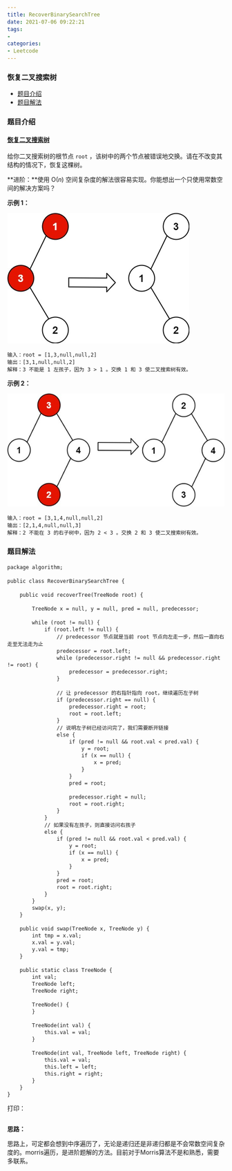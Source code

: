 ```yaml
---
title: RecoverBinarySearchTree
date: 2021-07-06 09:22:21
tags:
- 
categories:
- Leetcode 
---
```




### 恢复二叉搜索树

- [题目介绍](https://yangtzeshore.github.io/2021/07/06/RecoverBinarySearchTree/#题目介绍)
- [题目解法](https://yangtzeshore.github.io/2021/07/06/RecoverBinarySearchTree/#题目解法)

### 题目介绍

#### [恢复二叉搜索树](https://leetcode-cn.com/problems/recover-binary-search-tree/)

给你二叉搜索树的根节点 `root` ，该树中的两个节点被错误地交换。请在不改变其结构的情况下，恢复这棵树。

**进阶：**使用 O(*n*) 空间复杂度的解法很容易实现。你能想出一个只使用常数空间的解决方案吗？

**示例 1：**

![img](https://raw.githubusercontent.com/yangtzeshore/images/main/Leetcode/recover1.jpg)

```
输入：root = [1,3,null,null,2]
输出：[3,1,null,null,2]
解释：3 不能是 1 左孩子，因为 3 > 1 。交换 1 和 3 使二叉搜索树有效。
```

**示例 2：**

![img](https://raw.githubusercontent.com/yangtzeshore/images/main/Leetcode/recover2.jpg)

```
输入：root = [3,1,4,null,null,2]
输出：[2,1,4,null,null,3]
解释：2 不能在 3 的右子树中，因为 2 < 3 。交换 2 和 3 使二叉搜索树有效。
```

### 题目解法

```
package algorithm;

public class RecoverBinarySearchTree {

    public void recoverTree(TreeNode root) {

        TreeNode x = null, y = null, pred = null, predecessor;

        while (root != null) {
            if (root.left != null) {
                // predecessor 节点就是当前 root 节点向左走一步，然后一直向右走至无法走为止
                predecessor = root.left;
                while (predecessor.right != null && predecessor.right != root) {
                    predecessor = predecessor.right;
                }

                // 让 predecessor 的右指针指向 root，继续遍历左子树
                if (predecessor.right == null) {
                    predecessor.right = root;
                    root = root.left;
                }
                // 说明左子树已经访问完了，我们需要断开链接
                else {
                    if (pred != null && root.val < pred.val) {
                        y = root;
                        if (x == null) {
                            x = pred;
                        }
                    }
                    pred = root;

                    predecessor.right = null;
                    root = root.right;
                }
            }
            // 如果没有左孩子，则直接访问右孩子
            else {
                if (pred != null && root.val < pred.val) {
                    y = root;
                    if (x == null) {
                        x = pred;
                    }
                }
                pred = root;
                root = root.right;
            }
        }
        swap(x, y);
    }

    public void swap(TreeNode x, TreeNode y) {
        int tmp = x.val;
        x.val = y.val;
        y.val = tmp;
    }

    public static class TreeNode {
        int val;
        TreeNode left;
        TreeNode right;

        TreeNode() {
        }

        TreeNode(int val) {
            this.val = val;
        }

        TreeNode(int val, TreeNode left, TreeNode right) {
            this.val = val;
            this.left = left;
            this.right = right;
        }
    }
}
```

打印：

```

```

**思路：**

思路上，可定都会想到中序遍历了，无论是递归还是非递归都是不会常数空间复杂度的。morris遍历，是进阶题解的方法。目前对于Morris算法不是和熟悉，需要多联系。
